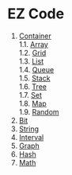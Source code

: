# EZ Code
1. [Container](Container/README.md)<br>
    1.1. [Array](Container/Array/README.md)<br>
    1.2. [Grid](Container/Grid/README.md)<br>
    1.3. [List](Container/List/README.md)<br>
    1.4. [Queue](Container/Queue/README.md)<br>
    1.5. [Stack](Container/Stack/README.md)<br>
    1.6. [Tree](Container/Tree/README.md)<br>
    1.7. [Set](Container/Set/README.md)<br>
    1.8. [Map](Container/Map/README.md)<br>
    1.9. [Random](Container/Random/README.md)<br>
2. [Bit](Bit/README.md)
3. [String](String/README.md) 
4. [Interval](Interval/README.md)
5. [Graph](Graph/README.md)
6. [Hash](Hash/README.md) 
7. [Math](Math/README.md) 

